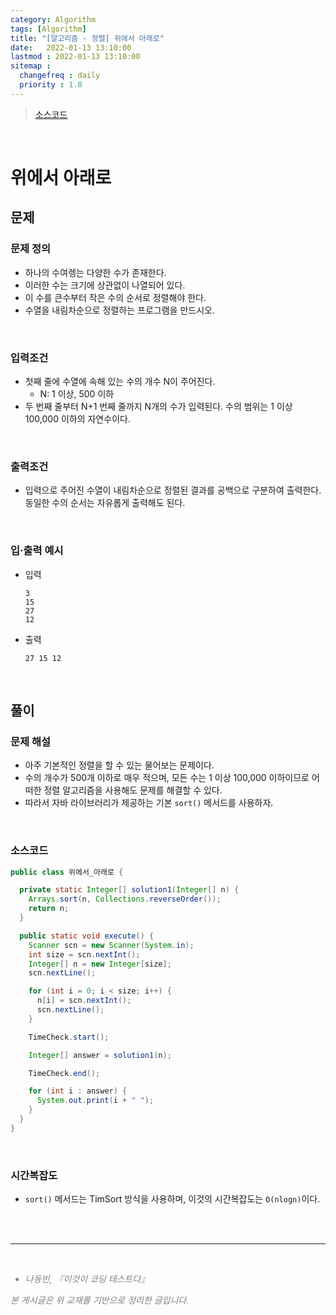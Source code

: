 ```yaml
---
category: Algorithm
tags: [Algorithm]
title: "[알고리즘 - 정렬] 위에서 아래로"
date:   2022-01-13 13:10:00 
lastmod : 2022-01-13 13:10:00
sitemap :
  changefreq : daily
  priority : 1.0
---
```


> [소스코드](https://github.com/TaegyunWoo/algorithm-study/blob/main/src/main/java/sort/%EC%9C%84%EC%97%90%EC%84%9C_%EC%95%84%EB%9E%98%EB%A1%9C.java)  

<br/>

# 위에서 아래로
## 문제
### 문제 정의

- 하나의 수여렝는 다양한 수가 존재한다.
- 이러한 수는 크기에 상관없이 나열되어 있다.
- 이 수를 큰수부터 작은 수의 순서로 정렬해야 한다.
- 수열을 내림차순으로 정렬하는 프로그램을 만드시오.

<br/>

### 입력조건
- 첫째 줄에 수열에 속해 있는 수의 개수 N이 주어진다.
    - N: 1 이상, 500 이하
- 두 번째 줄부터 N+1 번째 줄까지 N개의 수가 입력된다. 수의 범위는 1 이상 100,000 이하의 자연수이다.

<br/>

### 출력조건
- 입력으로 주어진 수열이 내림차순으로 정렬된 결과를 공백으로 구분하여 출력한다.  
  동일한 수의 순서는 자유롭게 출력해도 된다.

<br/>

### 입·출력 예시
- 입력
  ```text
  3
  15
  27
  12
  ```

- 출력
  ```text
  27 15 12
  ```

<br/>

## 풀이
### 문제 해설
- 아주 기본적인 정렬을 할 수 있는 물어보는 문제이다.
- 수의 개수가 500개 이하로 매우 적으며, 모든 수는 1 이상 100,000 이하이므로 어떠한 정렬 알고리즘을 사용해도 문제를 해결할 수 있다.
- 따라서 자바 라이브러리가 제공하는 기본 `sort()` 메서드를 사용하자.

<br/>

### 소스코드
```java
public class 위에서_아래로 {

  private static Integer[] solution1(Integer[] n) {
    Arrays.sort(n, Collections.reverseOrder());
    return n;
  }

  public static void execute() {
    Scanner scn = new Scanner(System.in);
    int size = scn.nextInt();
    Integer[] n = new Integer[size];
    scn.nextLine();

    for (int i = 0; i < size; i++) {
      n[i] = scn.nextInt();
      scn.nextLine();
    }

    TimeCheck.start();

    Integer[] answer = solution1(n);

    TimeCheck.end();

    for (int i : answer) {
      System.out.print(i + " ");
    }
  }
}

```

<br/>

### 시간복잡도
- `sort()` 메서드는 TimSort 방식을 사용하며, 이것의 시간복잡도는 `O(nlogn)`이다.

<br><br>

---

<br>
<div style="font-style: italic;color: gray;">
  <ul>
    <li>나동빈, 『이것이 코딩 테스트다』</li>
  </ul>
  본 게시글은 위 교재를 기반으로 정리한 글입니다.
</div>